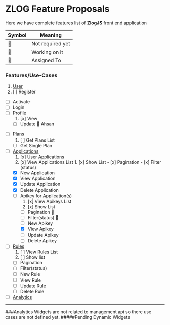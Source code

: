 # ZLOG Feature Proposals

Here we have complete features list of **ZlogJS** front end application

Symbol | Meaning
------------ | -------------
:construction: | Not required yet
:construction_worker: | Working on it
:ticket: | Assigned To

### Features/Use-Cases

1. [User](#User)
  1. [ ] Register
  - [ ] Activate
  - [ ] Login
  - [ ] Profile
    1. [x] View
    - [ ] Update :construction_worker: Ahsan
* [ ] [Plans](#Plans)
  1. [ ] Get Plans List
  -  [ ] Get Single Plan
* [ ] [Applications](#Applications)
  1. [x] User Applications
    1. [x] View Applications List
      1. [x] Show List
      -  [x] Pagination
      -  [x] Filter (status)
    - [x] New Application
    - [x] View Application
    - [x] Update Application
    - [x] Delete Application
  - [ ] Apikey for Application(s)
    1. [x] View Apikeys List
      1. [x] Show List
      -  [ ] Pagination :construction:
      -  [ ] Filter(status) :construction:
    - [ ] New Apikey
    - [x] View Apikey
    - [ ] Update Apikey
    - [ ] Delete Apikey
* [ ] [Rules](#Rules)
  1. [ ] View Rules List
    1. [ ] Show list
    -  [ ] Pagination
    -  [ ] Filter(status)
  -  [ ] New Rule
  -  [ ] View Rule
  -  [ ] Update Rule
  -  [ ] Delete Rule
* [ ] [Analytics](#Analytics)

----------

###Analytics
Widgets are not related to management api so there use cases are not defined yet.
#####Pending
Dynamic Widgets  

